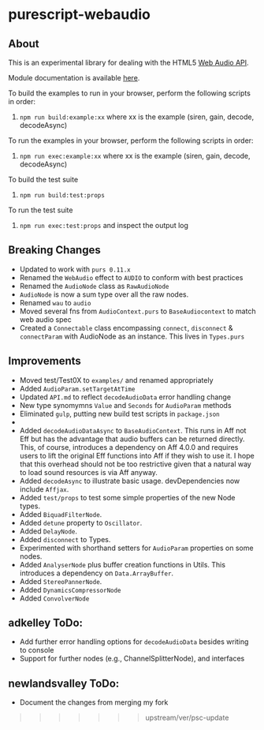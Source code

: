 # purescript-webaudio

## About

This is an experimental library for dealing with the HTML5 [Web Audio
API](https://dvcs.w3.org/hg/audio/raw-file/tip/webaudio/specification.html).

Module documentation is available [here](API.md).


To build the examples to run in your browser, perform the following scripts in order:
1. `npm run build:example:xx` where xx is the example (siren, gain, decode, decodeAsync)

To run the examples in your browser, perform the following scripts in order:
1. `npm run exec:example:xx` where xx is the example (siren, gain, decode, decodeAsync)

To build the test suite
1. `npm run build:test:props`

To run the test suite
1. `npm run exec:test:props` and inspect the output log


## Breaking Changes
* Updated to work with `purs 0.11.x`
* Renamed the `WebAudio` effect to `AUDIO` to conform with best practices
* Renamed the `AudioNode` class as `RawAudioNode`
* `AudioNode` is now a sum type over all the raw nodes.
* Renamed `wau` to `audio`
* Moved several fns from `AudioContext.purs` to `BaseAudiocontext` to match web audio spec
* Created a `Connectable` class encompassing `connect`, `disconnect` & `connectParam` with AudioNode as an instance.  This lives in `Types.purs`

## Improvements
* Moved test/Test0X to `examples/` and renamed appropriately
* Added `AudioParam.setTargetAtTime`
* Updated `API.md` to reflect `decodeAudioData` error handling change
* New type synomymns `Value` and `Seconds` for `AudioParam` methods
* Eliminated `gulp`, putting new build test scripts in `package.json`
* 
* Added `decodeAudioDataAsync` to `BaseAudioContext`. This runs in Aff not Eff but has the advantage that audio buffers can be returned directly. This, of course, introduces a dependency on Aff 4.0.0 and requires users to lift the original Eff functions into Aff if they wish to use it. I hope that this overhead should not be too restrictive given that a natural way to load sound resources is via Aff anyway.
* Added `decodeAsync` to illustrate basic usage. devDependencies now include `Affjax`.
* Added `test/props` to test some simple properties of the new Node types.
* Added `BiquadFilterNode`.
* Added `detune` property to `Oscillator`.
* Added `DelayNode`.
* Added `disconnect` to Types.
* Experimented with shorthand setters for `AudioParam` properties on some nodes.
* Added `AnalyserNode` plus buffer creation functions in Utils. This introduces a dependency on `Data.ArrayBuffer`.
* Added `StereoPannerNode`.
* Added `DynamicsCompressorNode`
* Added `ConvolverNode`

## adkelley ToDo:
* Add further error handling options for `decodeAudioData` besides writing to console
* Support for further nodes (e.g., ChannelSplitterNode), and interfaces

## newlandsvalley ToDo:
* Document the changes from merging my fork


>>>>>>> upstream/ver/psc-update
